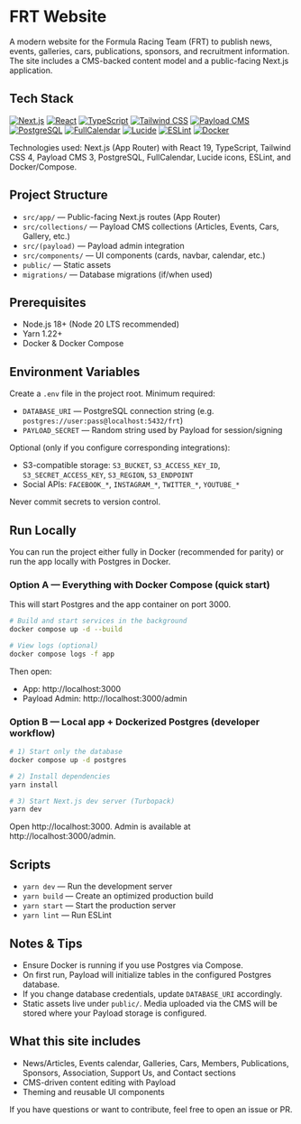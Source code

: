 # FRT Website

A modern website for the Formula Racing Team (FRT) to publish news, events, galleries, cars, publications, sponsors, and recruitment information. The site includes a CMS-backed content model and a public-facing Next.js application.

## Tech Stack

<p>
  <a href="https://nextjs.org/" target="_blank"><img alt="Next.js" src="https://img.shields.io/badge/Next.js-000000?logo=nextdotjs&logoColor=white"></a>
  <a href="https://react.dev/" target="_blank"><img alt="React" src="https://img.shields.io/badge/React-20232A?logo=react&logoColor=61DAFB"></a>
  <a href="https://www.typescriptlang.org/" target="_blank"><img alt="TypeScript" src="https://img.shields.io/badge/TypeScript-3178C6?logo=typescript&logoColor=white"></a>
  <a href="https://tailwindcss.com/" target="_blank"><img alt="Tailwind CSS" src="https://img.shields.io/badge/Tailwind_CSS-06B6D4?logo=tailwindcss&logoColor=white"></a>
  <a href="https://payloadcms.com/" target="_blank"><img alt="Payload CMS" src="https://img.shields.io/badge/Payload_CMS-000000?logo=payloadcms&logoColor=white"></a>
  <a href="https://www.postgresql.org/" target="_blank"><img alt="PostgreSQL" src="https://img.shields.io/badge/PostgreSQL-4169E1?logo=postgresql&logoColor=white"></a>
  <a href="https://fullcalendar.io/" target="_blank"><img alt="FullCalendar" src="https://img.shields.io/badge/FullCalendar-3A3A3A?logoColor=white"></a>
  <a href="https://lucide.dev/" target="_blank"><img alt="Lucide" src="https://img.shields.io/badge/Lucide-18181B?logo=lucide&logoColor=white"></a>
  <a href="https://eslint.org/" target="_blank"><img alt="ESLint" src="https://img.shields.io/badge/ESLint-4B32C3?logo=eslint&logoColor=white"></a>
  <a href="https://www.docker.com/" target="_blank"><img alt="Docker" src="https://img.shields.io/badge/Docker-2496ED?logo=docker&logoColor=white"></a>
</p>

Technologies used: Next.js (App Router) with React 19, TypeScript, Tailwind CSS 4, Payload CMS 3, PostgreSQL, FullCalendar, Lucide icons, ESLint, and Docker/Compose.

## Project Structure

- `src/app/` — Public-facing Next.js routes (App Router)
- `src/collections/` — Payload CMS collections (Articles, Events, Cars, Gallery, etc.)
- `src/(payload)` — Payload admin integration
- `src/components/` — UI components (cards, navbar, calendar, etc.)
- `public/` — Static assets
- `migrations/` — Database migrations (if/when used)

## Prerequisites

- Node.js 18+ (Node 20 LTS recommended)
- Yarn 1.22+
- Docker & Docker Compose

## Environment Variables

Create a `.env` file in the project root. Minimum required:

- `DATABASE_URI` — PostgreSQL connection string (e.g. `postgres://user:pass@localhost:5432/frt`)
- `PAYLOAD_SECRET` — Random string used by Payload for session/signing

Optional (only if you configure corresponding integrations):

- S3-compatible storage: `S3_BUCKET`, `S3_ACCESS_KEY_ID`, `S3_SECRET_ACCESS_KEY`, `S3_REGION`, `S3_ENDPOINT`
- Social APIs: `FACEBOOK_*`, `INSTAGRAM_*`, `TWITTER_*`, `YOUTUBE_*`

Never commit secrets to version control.

## Run Locally

You can run the project either fully in Docker (recommended for parity) or run the app locally with Postgres in Docker.

### Option A — Everything with Docker Compose (quick start)

This will start Postgres and the app container on port 3000.

```bash
# Build and start services in the background
docker compose up -d --build

# View logs (optional)
docker compose logs -f app
```

Then open:
- App: http://localhost:3000
- Payload Admin: http://localhost:3000/admin

### Option B — Local app + Dockerized Postgres (developer workflow)

```bash
# 1) Start only the database
docker compose up -d postgres

# 2) Install dependencies
yarn install

# 3) Start Next.js dev server (Turbopack)
yarn dev
```

Open http://localhost:3000. Admin is available at http://localhost:3000/admin.

## Scripts

- `yarn dev` — Run the development server
- `yarn build` — Create an optimized production build
- `yarn start` — Start the production server
- `yarn lint` — Run ESLint

## Notes & Tips

- Ensure Docker is running if you use Postgres via Compose.
- On first run, Payload will initialize tables in the configured Postgres database.
- If you change database credentials, update `DATABASE_URI` accordingly.
- Static assets live under `public/`. Media uploaded via the CMS will be stored where your Payload storage is configured.

## What this site includes

- News/Articles, Events calendar, Galleries, Cars, Members, Publications, Sponsors, Association, Support Us, and Contact sections
- CMS-driven content editing with Payload
- Theming and reusable UI components

If you have questions or want to contribute, feel free to open an issue or PR.
